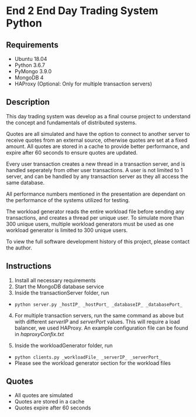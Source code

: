 End 2 End Day Trading System Python
===================================

## Requirements
* Ubuntu 18.04
* Python 3.6.7
* PyMongo 3.9.0
* MongoDB 4
* HAProxy (Optional: Only for multiple transaction servers)

## Description

This day trading system was develop as a final course project to understand the concept and fundamentals of distributed systems. 

Quotes are all simulated and have the option to connect to another server to receive quotes from an external source, otherwise quotes are set at a fixed amount. All quotes are stored in a cache to provide better performance, and expire after 60 seconds to ensure quotes are updated. 

Every user transaction creates a new thread in a transaction server, and is handled seperately from other user transactions. A user is not limited to 1 server, and can be handled by any transaction server as they all access the same database.

All performance numbers mentioned in the presentation are dependant on the performance of the systems utilized for testing.

The workload generator reads the entire workload file before sending any transactions, and creates a thread per unique user. To simulate more than 300 unique users, multiple workload generators must be used as one workload generator is limited to 300 unique users.

To view the full software development history of this project, please contact the author.

## Instructions

1. Install all necessary requirements
2. Start the MongoDB database service
3. Inside the transactionServer folder, run 
  * `python server.py _hostIP_ _hostPort_ _databaseIP_ _databasePort_`
  
4. For multiple transaction servers, run the same command as above but with different _serverIP_ and _serverPort_ values. This will require a load balancer, we used HAProxy. An example configuration file can be found in _haproxyConfix.txt_

5. Inside the workloadGenerator folder, run
  * `python clients.py _workloadFile_ _serverIP_ _serverPort_`
  * Please see the workload generator section for the workload files

## Quotes
* All quotes are simulated
* Quotes are stored in a cache 
* Quotes expire after 60 seconds
